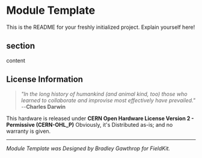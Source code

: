 # Module Template
This is the README for your freshly initialized project. Explain yourself here!

## section
content

## License Information

> *"In the long history of humankind (and animal kind, too) those who learned to collaborate and improvise most effectively have prevailed."*
>  --**Charles Darwin**

This hardware is released under **CERN Open Hardware License Version 2 - Permissive (CERN-OHL_P)**
Obviously, it's Distributed as-is; and no warranty is given.

---
*Module Template was Designed by Bradley Gawthrop for FieldKit.*